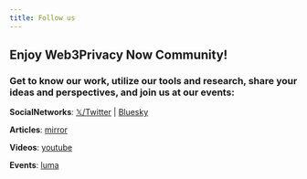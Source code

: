 ```yaml
---
title: Follow us
---
```


## Enjoy Web3Privacy Now Community!
### Get to know our work, utilize our tools and research, share your ideas and perspectives, and join us at our events:

**SocialNetworks**: [𝕏/Twitter](https://twitter.com/web3privacy) | [Bluesky](https://bsky.app/profile/web3privacy.info)

**Articles**: [mirror](https://mirror.xyz/0x0f1F3DAf416B74DB3DE55Eb4D7513a80F4841073/)

**Videos**: [youtube](https://youtube.com/@Web3PrivacyNow/)

**Events**: [luma](https://lu.ma/web3privacy)
